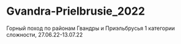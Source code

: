 # Gvandra-Prielbrusie_2022
Горный поход по районам Гвандры и Приэльбрусья 1 категории сложности, 27.06.22-13.07.22
